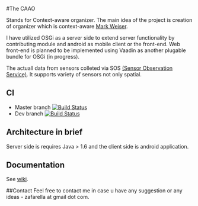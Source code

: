 
#The CAAO

Stands for Context-aware organizer. The main idea of the project is creation of organizer which is context-aware [Mark Weiser](http://en.wikipedia.org/wiki/Mark_Weiser).

I have utilized OSGi as a server side to extend server functionality by contributing module and android as mobile client or the front-end. Web front-end is planned to be implemented using Vaadin as another plugable bundle for OSGi (in progress).

The actuall data from sensors colleted via SOS [(Sensor Observation Service)](http://52north.org/communities/sensorweb/sos/index.html). It supports variety of sensors not only spatial.


## CI
  * Master branch [![Build Status](https://travis-ci.org/zafarella/caao.svg?branch=master)](https://travis-ci.org/zafarella/caao)
  * Dev branch [![Build Status](https://travis-ci.org/zafarella/caao.svg?branch=dev)](https://travis-ci.org/zafarella/caao)

## Architecture in brief
Server side is requires Java > 1.6 and the client side is android application.

## Documentation
See [wiki](wiki).

##Contact
Feel free to contact me in case u have any suggestion or any ideas - zafarella at gmail dot com.
